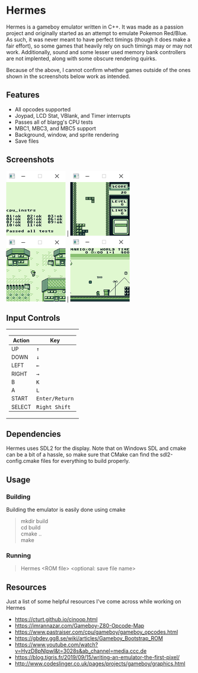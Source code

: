 # Hermes
Hermes is a gameboy emulator written in C++. It was made as a passion project and originally started as an attempt to emulate Pokemon Red/Blue. As such, it was never meant to have perfect timings (though it does make a fair effort), so some games that heavily rely on such timings may or may not work. Additionally, sound and some lesser used memory bank controllers are not implented, along with some obscure rendering quirks.

Because of the above, I cannot confirm whether games outside of the ones shown in the screenshots below work as intended.

## Features
* All opcodes supported
* Joypad, LCD Stat, VBlank, and Timer interrupts
* Passes all of blargg's CPU tests
* MBC1, MBC3, and MBC5 support
* Background, window, and sprite rendering
* Save files

## Screenshots
![Blargg Tests](screenshots/blarggtests.PNG) | ![Tetris](screenshots/tetris.png) </br>
![Pokemon Red](screenshots/red.png) | ![Mario](screenshots/mario.png)

## Input Controls
<table>
<tr><td>

| Action | Key |
| --- | --- |
| UP | <kbd>↑</kbd> |
| DOWN | <kbd>↓</kbd> |
| LEFT | <kbd>←</kbd> |
| RIGHT | <kbd>→</kbd> |
| B | <kbd>K</kbd> |
| A | <kbd>L</kbd> |
| START | <kbd>Enter/Return</kbd> |
| SELECT | <kbd>Right Shift</kbd> |
</td></tr> </table>


## Dependencies
Hermes uses SDL2 for the display. Note that on Windows SDL and cmake can be a bit of a hassle, so make sure that CMake can find the sdl2-config.cmake files for everything to build properly.

## Usage

### Building
Building the emulator is easily done using cmake
>mkdir build<br/>
>cd build</br>
>cmake ..</br>
>make</br>

### Running
>Hermes \<ROM file> \<optional: save file name>

## Resources
Just a list of some helpful resources I've come across while working on Hermes
* https://cturt.github.io/cinoop.html
* https://imrannazar.com/Gameboy-Z80-Opcode-Map
* https://www.pastraiser.com/cpu/gameboy/gameboy_opcodes.html
* https://gbdev.gg8.se/wiki/articles/Gameboy_Bootstrap_ROM
* https://www.youtube.com/watch?v=HyzD8pNlpwI&t=3028s&ab_channel=media.ccc.de
* https://blog.tigris.fr/2019/09/15/writing-an-emulator-the-first-pixel/
* http://www.codeslinger.co.uk/pages/projects/gameboy/graphics.html